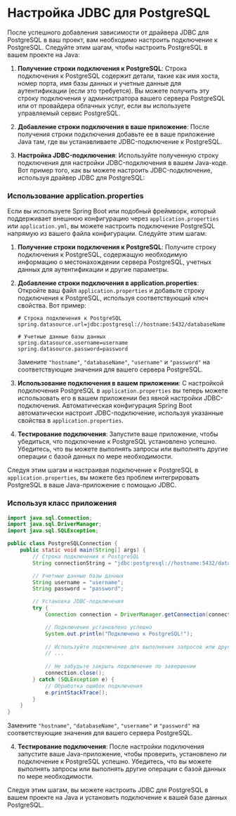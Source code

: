 # Настройка JDBC для PostgreSQL

После успешного добавления зависимости от драйвера JDBC для PostgreSQL в ваш проект, вам необходимо настроить подключение к PostgreSQL. Следуйте этим шагам, чтобы настроить PostgreSQL в вашем проекте на Java:

1. **Получение строки подключения к PostgreSQL**: Строка подключения к PostgreSQL содержит детали, такие как имя хоста, номер порта, имя базы данных и учетные данные для аутентификации (если это требуется). Вы можете получить эту строку подключения у администратора вашего сервера PostgreSQL или от провайдера облачных услуг, если вы используете управляемый сервис PostgreSQL.

2. **Добавление строки подключения в ваше приложение**: После получения строки подключения добавьте ее в ваше приложение Java там, где вы устанавливаете JDBC-подключение к PostgreSQL.

3. **Настройка JDBC-подключения**: Используйте полученную строку подключения для настройки JDBC-подключения в вашем Java-коде. Вот пример того, как вы можете настроить JDBC-подключение, используя драйвер JDBC для PostgreSQL:

### Использование application.properties

Если вы используете Spring Boot или подобный фреймворк, который поддерживает внешнюю конфигурацию через `application.properties` или `application.yml`, вы можете настроить подключение PostgreSQL напрямую из вашего файла конфигурации. Следуйте этим шагам:

1. **Получение строки подключения к PostgreSQL**: Получите строку подключения к PostgreSQL, содержащую необходимую информацию о местонахождении сервера PostgreSQL, учетных данных для аутентификации и другие параметры.

2. **Добавление строки подключения в application.properties**: Откройте ваш файл `application.properties` и добавьте строку подключения к PostgreSQL, используя соответствующий ключ свойства. Вот пример:

   ```properties
   # Строка подключения к PostgreSQL
   spring.datasource.url=jdbc:postgresql://hostname:5432/databaseName
 
   # Учетные данные базы данных
   spring.datasource.username=username
   spring.datasource.password=password
   ```

   Замените `"hostname"`, `"databaseName"`, `"username"` и `"password"` на соответствующие значения для вашего сервера PostgreSQL.

3. **Использование подключения в вашем приложении**: С настройкой подключения PostgreSQL в `application.properties` вы теперь можете использовать его в вашем приложении без явной настройки JDBC-подключения. Автоматическая конфигурация Spring Boot автоматически настроит JDBC-подключение, используя указанные свойства в `application.properties`.

4. **Тестирование подключения**: Запустите ваше приложение, чтобы убедиться, что подключение к PostgreSQL установлено успешно. Убедитесь, что вы можете выполнять запросы или выполнять другие операции с базой данных по мере необходимости.

Следуя этим шагам и настраивая подключение к PostgreSQL в `application.properties`, вы можете без проблем интегрировать PostgreSQL в ваше Java-приложение с помощью JDBC.

### Используя класс приложения
```java
import java.sql.Connection;
import java.sql.DriverManager;
import java.sql.SQLException;

public class PostgreSQLConnection {
    public static void main(String[] args) {
        // Строка подключения к PostgreSQL
        String connectionString = "jdbc:postgresql://hostname:5432/databaseName";

        // Учетные данные базы данных
        String username = "username";
        String password = "password";

        // Установка JDBC-подключения
        try {
            Connection connection = DriverManager.getConnection(connectionString, username, password);

            // Подключение установлено успешно
            System.out.println("Подключено к PostgreSQL!");
            
            // Используйте подключение для выполнения запросов или других операций с базой данных
            // ...
            
            // Не забудьте закрыть подключение по завершении
            connection.close();
        } catch (SQLException e) {
            // Обработка ошибок подключения
            e.printStackTrace();
        }
    }
}
```

Замените `"hostname"`, `"databaseName"`, `"username"` и `"password"` на соответствующие значения для вашего сервера PostgreSQL.

4. **Тестирование подключения**: После настройки подключения запустите ваше Java-приложение, чтобы проверить, установлено ли подключение к PostgreSQL успешно. Убедитесь, что вы можете выполнять запросы или выполнять другие операции с базой данных по мере необходимости.

Следуя этим шагам, вы можете настроить JDBC для PostgreSQL в вашем проекте на Java и установить подключение к вашей базе данных PostgreSQL.